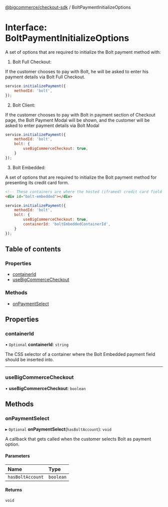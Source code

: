 [@bigcommerce/checkout-sdk](../README.md) / BoltPaymentInitializeOptions

# Interface: BoltPaymentInitializeOptions

A set of options that are required to initialize the Bolt payment method with:

1) Bolt Full Checkout:

If the customer chooses to pay with Bolt, he will be asked to
enter his payment details via Bolt Full Checkout.

```js
service.initializePayment({
    methodId: 'bolt',
});
```

2) Bolt Client:

If the customer chooses to pay with Bolt in payment section of Checkout page,
the Bolt Payment Modal will be shown, and the customer will be asked
to enter payment details via Bolt Modal

```js
service.initializePayment({
    methodId: 'bolt',
    bolt: {
        useBigCommerceCheckout: true,
    }
});
```

3) Bolt Embedded:

A set of options that are required to initialize the Bolt payment method
for presenting its credit card form.

```html
<!-- These containers are where the hosted (iframed) credit card field will be inserted -->
<div id="bolt-embedded"></div>
```

```js
service.initializePayment({
    methodId: 'bolt',
    bolt: {
        useBigCommerceCheckout: true,
        containerId: 'boltEmbeddedContainerId',
    }
});
```

## Table of contents

### Properties

- [containerId](BoltPaymentInitializeOptions.md#containerid)
- [useBigCommerceCheckout](BoltPaymentInitializeOptions.md#usebigcommercecheckout)

### Methods

- [onPaymentSelect](BoltPaymentInitializeOptions.md#onpaymentselect)

## Properties

### containerId

• `Optional` **containerId**: `string`

The CSS selector of a container where the Bolt Embedded payment field should be inserted into.

___

### useBigCommerceCheckout

• **useBigCommerceCheckout**: `boolean`

## Methods

### onPaymentSelect

▸ `Optional` **onPaymentSelect**(`hasBoltAccount`): `void`

A callback that gets called when the customer selects Bolt as payment option.

#### Parameters

| Name | Type |
| :------ | :------ |
| `hasBoltAccount` | `boolean` |

#### Returns

`void`
